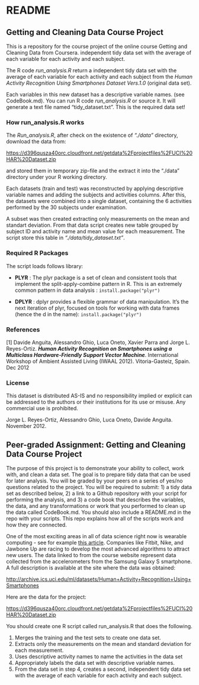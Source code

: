 README
================

## Getting and Cleaning Data Course Project

This is a repository for the course project of the online course Getting
and Cleaning Data from Coursera. independent tidy data set with the
average of each variable for each activity and each subject.

The R code *run\_analysis.R* return a independent tidy data set with the
average of each variable for each activity and each subject from the
*Human Activity Recognition Using Smartphones Dataset Vers.1.0*
(original data set).

Each variables in this new dataset has a descriptive variable names.
(see CodeBook.md). You can run R code *run\_analysis.R* or source it. It
will generate a text file named “tidy\_dataset.txt”. This is the
required data set\!

### How run\_analysis.R works
The *Run\_analysis.R*, after check on the existence of *“./data”*
directory, download the data
from:

<https://d396qusza40orc.cloudfront.net/getdata%2Fprojectfiles%2FUCI%20HAR%20Dataset.zip>

and stored them in temporary zip-file and the extract it into the
“./data” directory under your R working directory.

Each datasets (train and test) was reconstructed by applying descriptive
variable names and adding the subjects and activities columns. After
this, the datasets were combined into a single dataset, containing the 6
activities performed by the 30 subjects under examination.

A subset was then created extracting only measurements on the mean and
standart deviation. From that data script creates new table grouped by
subject ID and activity name and mean value for each measurement. The
script store this table in *“./data/tidy\_dataset.txt”*.

### Required R Packages
The script loads follows library: 

  * **PLYR** : The plyr package is a set of clean and consistent tools that implement the split-apply-combine
pattern in R. This is an extremely common pattern in data analysis : `install.package("plyr")`
  

  * **DPLYR** : dplyr provides a flexible grammar of data manipulation. It’s the next iteration of plyr, focused on tools for working with data frames (hence the d in the name): `install.package("plyr")`

### References
$[1]$ Davide Anguita, Alessandro Ghio, Luca Oneto, Xavier Parra and
Jorge L. Reyes-Ortiz. **_Human Activity Recognition on Smartphones using a
Multiclass Hardware-Friendly Support Vector Machine_**. International
Workshop of Ambient Assisted Living (IWAAL 2012). Vitoria-Gasteiz,
Spain. Dec 2012

### License
This dataset is distributed AS-IS and no responsibility implied or
explicit can be addressed to the authors or their institutions for its
use or misuse. Any commercial use is prohibited.

Jorge L. Reyes-Ortiz, Alessandro Ghio, Luca Oneto, Davide Anguita.
November 2012.



## Peer-graded Assignment: Getting and Cleaning Data Course Project

The purpose of this project is to demonstrate your ability to collect,
work with, and clean a data set. The goal is to prepare tidy data that
can be used for later analysis. You will be graded by your peers on a
series of yes/no questions related to the project. You will be required
to submit: 1) a tidy data set as described below, 2) a link to a Github
repository with your script for performing the analysis, and 3) a code
book that describes the variables, the data, and any transformations or
work that you performed to clean up the data called CodeBook.md. You
should also include a README.md in the repo with your scripts. This repo
explains how all of the scripts work and how they are connected.

One of the most exciting areas in all of data science right now is
wearable computing - see for example [this
article](http://www.insideactivitytracking.com/data-science-activity-tracking-and-the-battle-for-the-worlds-top-sports-brand/).
Companies like Fitbit, Nike, and Jawbone Up are racing to develop the
most advanced algorithms to attract new users. The data linked to from
the course website represent data collected from the accelerometers from
the Samsung Galaxy S smartphone. A full description is available at the
site where the data was
obtained:

<http://archive.ics.uci.edu/ml/datasets/Human+Activity+Recognition+Using+Smartphones>

Here are the data for the
project:

<https://d396qusza40orc.cloudfront.net/getdata%2Fprojectfiles%2FUCI%20HAR%20Dataset.zip>

You should create one R script called run\_analysis.R that does the
following.

1.  Merges the training and the test sets to create one data set.
2.  Extracts only the measurements on the mean and standard deviation
    for each measurement.
3.  Uses descriptive activity names to name the activities in the data
    set
4.  Appropriately labels the data set with descriptive variable names.
5.  From the data set in step 4, creates a second, independent tidy data
    set with the average of each variable for each activity and each
    subject.
